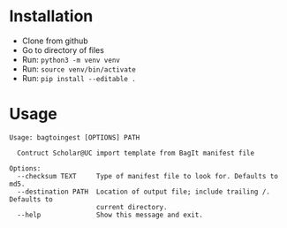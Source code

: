 # Installation

* Clone from github
* Go to directory of files
* Run: `python3 -m venv venv`
* Run: `source venv/bin/activate`
* Run: `pip install --editable .`

# Usage

```
Usage: bagtoingest [OPTIONS] PATH

  Contruct Scholar@UC import template from BagIt manifest file

Options:
  --checksum TEXT     Type of manifest file to look for. Defaults to md5.
  --destination PATH  Location of output file; include trailing /. Defaults to
                      current directory.
  --help              Show this message and exit.
```
